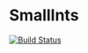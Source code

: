 # SmallInts

[![Build Status](https://travis-ci.org/eschnett/SmallInts.jl.svg?branch=master)](https://travis-ci.org/eschnett/SmallInts.jl)
